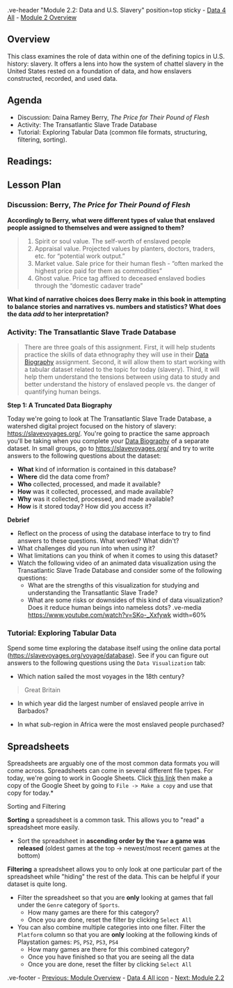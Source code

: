 .ve-header "Module 2.2: Data and U.S. Slavery" position=top sticky
    - [Data 4 All](https://data4all.com)
    - [Module 2 Overview](/module-2/)

## Overview

This class examines the role of data within one of the defining topics in U.S. history: slavery. It offers a lens into how the system of chattel slavery in the United States rested on a foundation of data, and how enslavers constructed, recorded, and used data.

## Agenda

- Discussion: Daina Ramey Berry, *The Price for Their Pound of Flesh*
- Activity: The Transatlantic Slave Trade Database
- Tutorial: Exploring Tabular Data (common file formats, structuring, filtering, sorting).

## Readings:

## Lesson Plan

### Discussion: Berry, *The Price for Their Pound of Flesh*

**Accordingly to Berry, what were different types of value that enslaved people assigned to themselves and were assigned to them?**

>  1. Spirit or soul value. The self-worth of enslaved people
> 2. Appraisal value. Projected values by planters, doctors, traders, etc. for “potential work output.”
> 3. Market value. Sale price for their human flesh - “often marked the highest price paid for them as commodities”
> 4. Ghost value. Price tag affixed to deceased enslaved bodies through the “domestic cadaver trade”

**What kind of narrative choices does Berry make in this book in attempting to balance stories and narratives vs. numbers and statistics? What does the data *add* to her interpretation?**

### Activity: The Transatlantic Slave Trade Database 

>There are three goals of this assignment. First, it will help students practice the skills of data ethnography they will use in their [Data Biography](module-2/data-biography) assignment. Second, it will allow them to start working with a tabular dataset related to the topic for today (slavery). Third, it will help them understand the tensions between using data to study and better understand the history of 
enslaved people vs. the danger of quantifying human beings.

**Step 1: A Truncated Data Biography**

Today we're going to look at The Transatlantic Slave Trade Database, a watershed digital project focused on the history of slavery:  <https://slavevoyages.org/>. You're going to practice the same approach you'll be taking when you complete your [Data Biography](module-2/data-biography) of a separate dataset. In small groups, go to <https://slavevoyages.org/> and try to write answers to the following questions about the dataset:

- **What** kind of information is contained in this database?
- **Where** did the data come from? 
- **Who** collected, processed, and made it available?
- **How** was it collected, processed, and made available?
- **Why** was it collected, processed, and made available?
- **How** is it stored today? How did you access it?

**Debrief**

- Reflect on the process of using the database interface to try to find answers to these questions. What worked? What didn't?
- What challenges did you run into when using it?
- What limitations can you think of when it comes to using this dataset?
- Watch the following video of an animated data visualization using the Transatlantic Slave Trade Database and consider some of the following questions:
    - What are the strengths of this visualization for studying and understanding the Transatlantic Slave Trade?
    - What are some risks or downsides of this kind of data visualization? Does it reduce human beings into nameless dots?
.ve-media https://www.youtube.com/watch?v=SKo-_Xxfywk width=60%

### Tutorial: Exploring Tabular Data 

Spend some time exploring the database itself using the online data portal (<https://slavevoyages.org/voyage/database>). See if you can figure out answers to the following questions using the `Data Visualization` tab:

- Which nation sailed the most voyages in the 18th century?
> Great Britain
- In which year did the largest number of enslaved people arrive in Barbados? 
>
- In what sub-region in Africa were the most enslaved people purchased?

## Spreadsheets


Spreadsheets are arguably one of the most common data formats you will come across. Spreadsheets can come in several different file types. For today, we're going to work in Google Sheets. Click [this link](https://docs.google.com/spreadsheets/d/1y7ijDS0_IR4BUAUN7JUixkS-hk4TaLYEWD505Cd1NnU/edit?usp=sharing) then make a copy of the Google Sheet by going to `File -> Make a copy` and use that copy for today.*

Sorting and Filtering

**Sorting** a spreadsheet is a common task. This allows you to "read" a spreadsheet more easily. 

- Sort the spreadsheet in **ascending order by the `Year` a game was released** (oldest games at the top -> newest/most recent games at the bottom)

**Filtering** a spreadsheet allows you to only look at one particular part of the spreadsheet while "hiding" the rest of the data. This can be helpful if your dataset is quite long.

- Filter the spreadsheet so that you are **only** looking at games that fall under the `Genre` category of `Sports`. 
	- How many games are there for this category?
	- Once you are done, reset the filter by clicking `Select All`
- You can also combine multiple categories into one filter. Filter the `Platform` column so that you are **only** looking at the following kinds of Playstation games: `PS`, `PS2`, `PS3`, `PS4`
	- How many games are there for this combined category?
	- Once you have finished so that you are seeing all the data
	- Once you are done, reset the filter by clicking `Select All`



.ve-footer
    - [Previous: Module Overview](/2-1/)
    - [Data 4 All icon](somelink)
    - [Next: Module 2.2](/2-3/)
